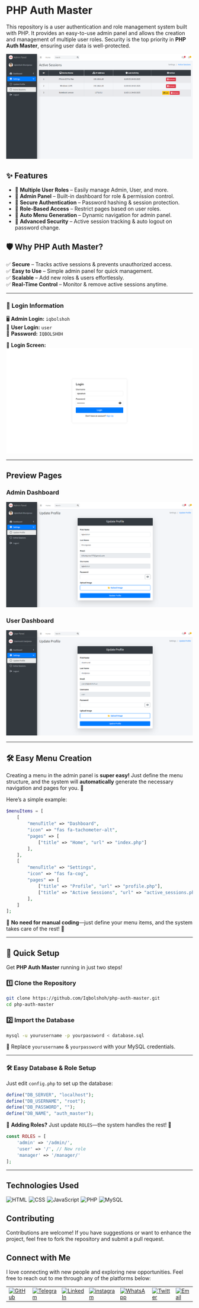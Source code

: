 # PHP Auth Master  

This repository is a user authentication and role management system built with PHP. It provides an easy-to-use admin panel and allows the creation and management of multiple user roles. Security is the top priority in **PHP Auth Master**, ensuring user data is well-protected.  

![Active Sessions](src/images/active_sessions.png)

## ✨ Features  

- 🔹 **Multiple User Roles** – Easily manage Admin, User, and more.  
- 🔹 **Admin Panel** – Built-in dashboard for role & permission control.  
- 🔹 **Secure Authentication** – Password hashing & session protection.  
- 🔹 **Role-Based Access** – Restrict pages based on user roles.  
- 🔹 **Auto Menu Generation** – Dynamic navigation for admin panel.  
- 🔹 **Advanced Security** – Active session tracking & auto logout on password change.  

## 🛡 Why PHP Auth Master?  

✅ **Secure** – Tracks active sessions & prevents unauthorized access.  
✅ **Easy to Use** – Simple admin panel for quick management.  
✅ **Scalable** – Add new roles & users effortlessly.  
✅ **Real-Time Control** – Monitor & remove active sessions anytime.  

---

### 🔐 Login Information  

🖥 **Admin Login:** `iqbolshoh`  
👤 **User Login:** `user`  
🔑 **Password:** `IQBOLSHOH`  

📸 **Login Screen:**  
![Login](src/images/login.png)

---

## Preview Pages  

### Admin Dashboard  
![Admin](src/images/admin_panel.png)  

### User Dashboard  
![User](src/images/user.png)  

---

## 🛠 **Easy Menu Creation**  

Creating a menu in the admin panel is **super easy!** Just define the menu structure, and the system will **automatically** generate the necessary navigation and pages for you. 🎉  

Here’s a simple example:  

```php
$menuItems = [
    [
        "menuTitle" => "Dashboard",
        "icon" => "fas fa-tachometer-alt",
        "pages" => [
            ["title" => "Home", "url" => "index.php"]
        ],
    ],
    [
        "menuTitle" => "Settings",
        "icon" => "fas fa-cog",
        "pages" => [
            ["title" => "Profile", "url" => "profile.php"],
            ["title" => "Active Sessions", "url" => "active_sessions.php"]
        ],
    ]
];
```  

📌 **No need for manual coding**—just define your menu items, and the system takes care of the rest! 🚀

---

## 🚀 Quick Setup  

Get **PHP Auth Master** running in just two steps!  

### 1️⃣ Clone the Repository  
```bash
git clone https://github.com/Iqbolshoh/php-auth-master.git
cd php-auth-master
```

### 2️⃣ Import the Database  
```bash
mysql -u yourusername -p yourpassword < database.sql
```
🔹 Replace `yourusername` & `yourpassword` with your MySQL credentials.  

---

### 🛠 **Easy Database & Role Setup**  

Just edit `config.php` to set up the database:  

```php
define("DB_SERVER", "localhost");
define("DB_USERNAME", "root");
define("DB_PASSWORD", "");
define("DB_NAME", "auth_master");
```

🔑 **Adding Roles?** Just update `ROLES`—the system handles the rest! 🚀  

```php
const ROLES = [
    'admin' => '/admin/',
    'user' => '/', // New role
    'manager' => '/manager/'
];
```
---

## Technologies Used

<div style="display: flex; flex-wrap: wrap; gap: 5px;">
    <img src="https://img.shields.io/badge/HTML-%23F06529.svg?style=for-the-badge&logo=html5&logoColor=white"
        alt="HTML">
    <img src="https://img.shields.io/badge/CSS-%231572B6.svg?style=for-the-badge&logo=css3&logoColor=white" alt="CSS">
    <img src="https://img.shields.io/badge/JavaScript-%23323330.svg?style=for-the-badge&logo=javascript&logoColor=%23F7DF1E"
        alt="JavaScript">
     <img src="https://img.shields.io/badge/PHP-%23777BB4.svg?style=for-the-badge&logo=php&logoColor=white" alt="PHP">
   <img src="https://img.shields.io/badge/MySQL-%234479A1.svg?style=for-the-badge&logo=mysql&logoColor=white"
        alt="MySQL">
</div>


## Contributing

Contributions are welcome! If you have suggestions or want to enhance the project, feel free to fork the repository and submit a pull request.


## Connect with Me

I love connecting with new people and exploring new opportunities. Feel free to reach out to me through any of the platforms below:

<table>
    <tr>
        <td>
            <a href="https://github.com/iqbolshoh">
                <img src="https://raw.githubusercontent.com/rahuldkjain/github-profile-readme-generator/master/src/images/icons/Social/github.svg"
                    height="48" width="48" alt="GitHub" />
            </a>
        </td>
        <td>
            <a href="https://t.me/iqbolshoh_777">
                <img src="https://github.com/gayanvoice/github-active-users-monitor/blob/master/public/images/icons/telegram.svg"
                    height="48" width="48" alt="Telegram" />
            </a>
        </td>
        <td>
            <a href="https://www.linkedin.com/in/iiqbolshoh/">
                <img src="https://github.com/gayanvoice/github-active-users-monitor/blob/master/public/images/icons/linkedin.svg"
                    height="48" width="48" alt="LinkedIn" />
            </a>
        </td>
        <td>
            <a href="https://instagram.com/iqbolshoh_777" target="blank"><img align="center"
                    src="https://raw.githubusercontent.com/rahuldkjain/github-profile-readme-generator/master/src/images/icons/Social/instagram.svg"
                    alt="instagram" height="48" width="48" /></a>
        </td>
        <td>
            <a href="https://wa.me/qr/22PVFQSMQQX4F1">
                <img src="https://github.com/gayanvoice/github-active-users-monitor/blob/master/public/images/icons/whatsapp.svg"
                    height="48" width="48" alt="WhatsApp" />
            </a>
        </td>
        <td>
            <a href="https://x.com/iqbolshoh_777">
                <img src="https://img.shields.io/badge/X-000000?style=for-the-badge&logo=x&logoColor=white" height="48"
                    width="48" alt="Twitter" />
            </a>
        </td>
        <td>
            <a href="mailto:iilhomjonov777@gmail.com">
                <img src="https://github.com/gayanvoice/github-active-users-monitor/blob/master/public/images/icons/gmail.svg"
                    height="48" width="48" alt="Email" />
            </a>
        </td>
    </tr>
</table>